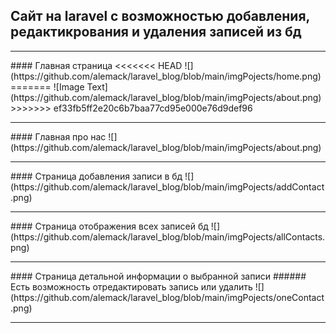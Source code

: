 ## Сайт на laravel с возможностью добавления, редактикрования и удаления записей из бд

<hr>
#### Главная страница
<<<<<<< HEAD
![](https://github.com/alemack/laravel_blog/blob/main/imgPojects/home.png)
=======
![Image Text](https://github.com/alemack/laravel_blog/blob/main/imgPojects/about.png)
>>>>>>> ef33fb5ff2e20c6b7baa77cd95e000e76d9def96
<hr>
#### Главная про нас
![](https://github.com/alemack/laravel_blog/blob/main/imgPojects/about.png)
<hr>
#### Страница добавления записи в бд
![](https://github.com/alemack/laravel_blog/blob/main/imgPojects/addContact.png)
<hr>
#### Страница отображения всех записей бд
![](https://github.com/alemack/laravel_blog/blob/main/imgPojects/allContacts.png)
<hr>
#### Страница детальной информации о выбранной записи
###### Есть возможность отредактировать запись или удалить
![](https://github.com/alemack/laravel_blog/blob/main/imgPojects/oneContact.png)
<hr>
